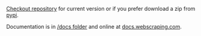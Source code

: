 [Checkout repository](https://code.google.com/p/webscraping/source/checkout) for current version or if you prefer download a zip from [pypi](https://pypi.python.org/pypi/webscraping/).

Documentation is in [/docs folder](https://code.google.com/p/webscraping/source/browse/#hg%2Fdocs) and online at [docs.webscraping.com](http://docs.webscraping.com/).